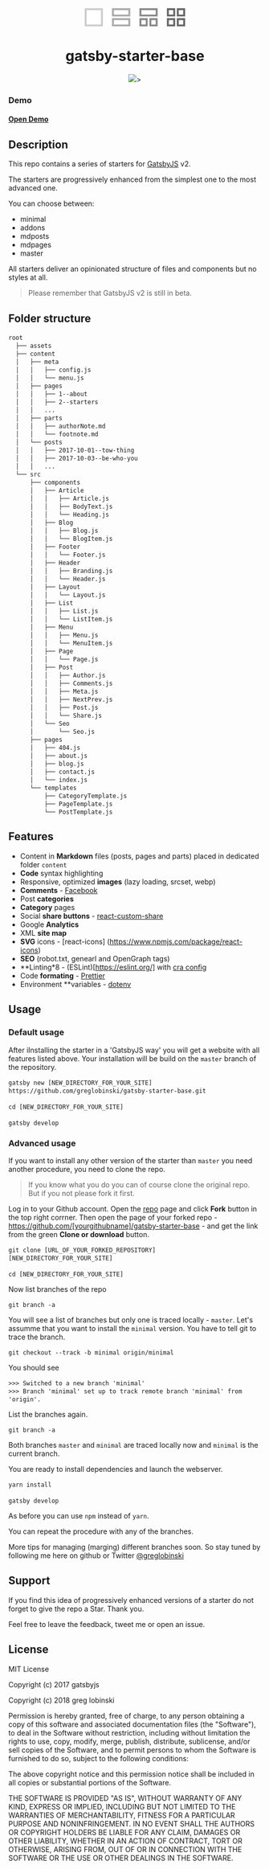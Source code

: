 <div align="center">
    <img src="./assets/logo-250.png" alt="Logo" width="200"/>
    <h1>gatsby-starter-base</h1>
    <img src="./assets/gatsby-starter-base-demo.gif" />>
</div>

### Demo

#### [Open Demo](https://gatsby-starter-base.greglobinski.com/)

## Description

This repo contains a series of starters for [GatsbyJS](https://gatsbyjs.org) v2.

The starters are progressively enhanced from the simplest one to the most advanced one.

You can choose between:

- minimal
- addons
- mdposts
- mdpages
- master

All starters deliver an opinionated structure of files and components but no styles at all.

> Please remember that GatsbyJS v2 is still in beta.

## Folder structure
```
root
  ├── assets
  ├── content
  │   ├── meta
  │   │   ├── config.js
  │   │   └── menu.js
  │   ├── pages
  │   │   ├── 1--about
  │   │   ├── 2--starters
  │   │   ...
  │   ├── parts
  │   │   ├── authorNote.md
  │   │   └── footnote.md
  │   └── posts
  │   │   ├── 2017-10-01--tow-thing
  │   │   ├── 2017-10-03--be-who-you
  │   │   ...  
  └── src  
      ├── components
      │   ├── Article
      │   │   ├── Article.js
      │   │   ├── BodyText.js
      │   │   └── Heading.js      
      │   ├── Blog
      │   │   ├── Blog.js
      │   │   └── BlogItem.js       
      │   ├── Footer
      │   │   └── Footer.js        
      │   ├── Header
      │   │   ├── Branding.js
      │   │   └── Header.js        
      │   ├── Layout
      │   │   └── Layout.js        
      │   ├── List
      │   │   ├── List.js
      │   │   └── ListItem.js        
      │   ├── Menu
      │   │   ├── Menu.js
      │   │   └── MenuItem.js        
      │   ├── Page
      │   │   └── Page.js        
      │   ├── Post
      │   │   ├── Author.js
      │   │   ├── Comments.js
      │   │   ├── Meta.js
      │   │   ├── NextPrev.js
      │   │   ├── Post.js
      │   │   └── Share.js         
      │   └── Seo
      │       └── Seo.js        
      ├── pages
      │   ├── 404.js
      │   ├── about.js
      │   ├── blog.js
      │   ├── contact.js
      │   └── index.js      
      └── templates
          ├── CategoryTemplate.js
          ├── PageTemplate.js
          └── PostTemplate.js
```

## Features
- Content in **Markdown** files (posts, pages and parts) placed in dedicated folder `content`
- **Code** syntax highlighting
- Responsive, optimized **images** (lazy loading, srcset, webp)
- **Comments** - [Facebook](https://developers.facebook.com/docs/plugins/comments/)
- Post **categories**
- **Category** pages
- Social **share buttons** - [react-custom-share](https://www.npmjs.com/package/react-custom-share)
- Google **Analytics**
- XML **site map**
- **SVG** icons - [react-icons]
(https://www.npmjs.com/package/react-icons)
- **SEO** (robot.txt, genearl and OpenGraph tags)
- **Linting*8 - (ESLint)[https://eslint.org/] with [cra config](https://www.npmjs.com/package/eslint-config-react-app)
- Code **formating** - [Prettier](https://github.com/prettier/prettier)
- Environment **variables - [dotenv](https://www.npmjs.com/package/dotenv)

## Usage

### Default usage

After iInstalling the starter in a 'GatsbyJS way' you will get a website with all features listed above. Your installation will be build on the `master` branch of the repository.

```
gatsby new [NEW_DIRECTORY_FOR_YOUR_SITE] https://github.com/greglobinski/gatsby-starter-base.git

cd [NEW_DIRECTORY_FOR_YOUR_SITE]

gatsby develop
```

### Advanced usage

If you want to install any other version of the starter than `master` you need another procedure, you need to clone the repo.

> If you know what you do you can of course clone the original repo. But if you not please fork it first.

Log in to your Github account. Open the [repo](https://github.com/greglobinski/gatsby-starter-base) page and click **Fork** button in the top right corrner. Then open the page of your forked repo - https://github.com/[yourgithubname]/gatsby-starter-base - and get the link from the green **Clone or download** button. 

```
git clone [URL_OF_YOUR_FORKED_REPOSITORY] [NEW_DIRECTORY_FOR_YOUR_SITE]

cd [NEW_DIRECTORY_FOR_YOUR_SITE]
```
Now list branches of the repo

```
git branch -a 
```
You will see a list of branches but only one is traced locally - `master`.
Let's assumme that you want to install the `minimal` version. You have to tell git to trace the branch.

```
git checkout --track -b minimal origin/minimal
```

You should see
```
>>> Switched to a new branch 'minimal'
>>> Branch 'minimal' set up to track remote branch 'minimal' from 'origin'.
```

List the branches again.

```
git branch -a
```
Both branches `master` and `minimal` are traced locally now and `minimal` is the current branch. 

You are ready to install dependencies and launch the webserver.

```
yarn install

gatsby develop
```
As before you can use `npm` instead of `yarn`.

You can repeat the procedure with any of the branches. 

More tips for managing (marging) different branches soon. So stay tuned by following me here on github or Twitter [@greglobinski](https://twitter.com/greglobinski)

## Support

If you find this idea of progressively enhanced versions of a starter do not forget to give the repo a Star. Thank you. 

Feel free to leave the feedback, tweet me or open an issue.

## License

MIT License

Copyright (c) 2017 gatsbyjs

Copyright (c) 2018 greg lobinski

Permission is hereby granted, free of charge, to any person obtaining a copy
of this software and associated documentation files (the "Software"), to deal
in the Software without restriction, including without limitation the rights
to use, copy, modify, merge, publish, distribute, sublicense, and/or sell
copies of the Software, and to permit persons to whom the Software is
furnished to do so, subject to the following conditions:

The above copyright notice and this permission notice shall be included in all
copies or substantial portions of the Software.

THE SOFTWARE IS PROVIDED "AS IS", WITHOUT WARRANTY OF ANY KIND, EXPRESS OR
IMPLIED, INCLUDING BUT NOT LIMITED TO THE WARRANTIES OF MERCHANTABILITY,
FITNESS FOR A PARTICULAR PURPOSE AND NONINFRINGEMENT. IN NO EVENT SHALL THE
AUTHORS OR COPYRIGHT HOLDERS BE LIABLE FOR ANY CLAIM, DAMAGES OR OTHER
LIABILITY, WHETHER IN AN ACTION OF CONTRACT, TORT OR OTHERWISE, ARISING FROM,
OUT OF OR IN CONNECTION WITH THE SOFTWARE OR THE USE OR OTHER DEALINGS IN THE
SOFTWARE.
